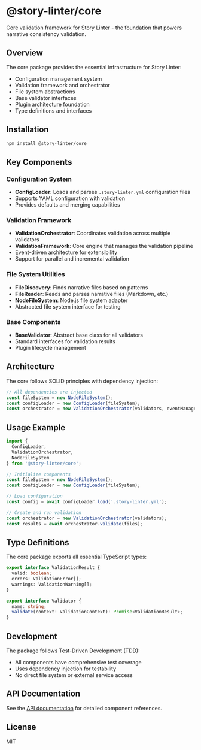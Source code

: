 # @story-linter/core

Core validation framework for Story Linter - the foundation that powers narrative consistency validation.

## Overview

The core package provides the essential infrastructure for Story Linter:
- Configuration management system
- Validation framework and orchestrator
- File system abstractions
- Base validator interfaces
- Plugin architecture foundation
- Type definitions and interfaces

## Installation

```bash
npm install @story-linter/core
```

## Key Components

### Configuration System
- **ConfigLoader**: Loads and parses `.story-linter.yml` configuration files
- Supports YAML configuration with validation
- Provides defaults and merging capabilities

### Validation Framework
- **ValidationOrchestrator**: Coordinates validation across multiple validators
- **ValidationFramework**: Core engine that manages the validation pipeline
- Event-driven architecture for extensibility
- Support for parallel and incremental validation

### File System Utilities
- **FileDiscovery**: Finds narrative files based on patterns
- **FileReader**: Reads and parses narrative files (Markdown, etc.)
- **NodeFileSystem**: Node.js file system adapter
- Abstracted file system interface for testing

### Base Components
- **BaseValidator**: Abstract base class for all validators
- Standard interfaces for validation results
- Plugin lifecycle management

## Architecture

The core follows SOLID principles with dependency injection:

```typescript
// All dependencies are injected
const fileSystem = new NodeFileSystem();
const configLoader = new ConfigLoader(fileSystem);
const orchestrator = new ValidationOrchestrator(validators, eventManager);
```

## Usage Example

```typescript
import { 
  ConfigLoader, 
  ValidationOrchestrator,
  NodeFileSystem 
} from '@story-linter/core';

// Initialize components
const fileSystem = new NodeFileSystem();
const configLoader = new ConfigLoader(fileSystem);

// Load configuration
const config = await configLoader.load('.story-linter.yml');

// Create and run validation
const orchestrator = new ValidationOrchestrator(validators);
const results = await orchestrator.validate(files);
```

## Type Definitions

The core package exports all essential TypeScript types:

```typescript
export interface ValidationResult {
  valid: boolean;
  errors: ValidationError[];
  warnings: ValidationWarning[];
}

export interface Validator {
  name: string;
  validate(context: ValidationContext): Promise<ValidationResult>;
}
```

## Development

The package follows Test-Driven Development (TDD):
- All components have comprehensive test coverage
- Uses dependency injection for testability
- No direct file system or external service access

## API Documentation

See the [API documentation](https://story-linter.dev/api/core) for detailed component references.

## License

MIT